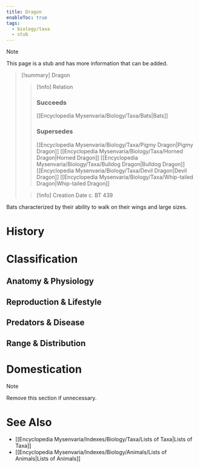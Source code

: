 ```yaml
---
title: Dragon
enableToc: true
tags:
  - biology/taxa
  - stub
---
```


> [!note]
> This page is a stub and has more information that can be added.

> [!summary] Dragon
> > [!info] Relation
> > ### Succeeds
> > [[Encyclopedia Mysenvaria/Biology/Taxa/Bats|Bats]]
> > ### Supersedes
> > [[Encyclopedia Mysenvaria/Biology/Taxa/Pigmy Dragon|Pigmy Dragon]]
> > [[Encyclopedia Mysenvaria/Biology/Taxa/Horned Dragon|Horned Dragon]]
> > [[Encyclopedia Mysenvaria/Biology/Taxa/Bulldog Dragon|Bulldog Dragon]]
> > [[Encyclopedia Mysenvaria/Biology/Taxa/Devil Dragon|Devil Dragon]]
> > [[Encyclopedia Mysenvaria/Biology/Taxa/Whip-tailed Dragon|Whip-tailed Dragon]]
>
> > [!info] Creation Date
> > c. BT 439

Bats characterized by their ability to walk on their wings and large sizes.
# History

# Classification
## Anatomy & Physiology

## Reproduction & Lifestyle

## Predators & Disease

## Range & Distribution

# Domestication

> [!note]
> Remove this section if unnecessary.
# See Also
- [[Encyclopedia Mysenvaria/Indexes/Biology/Taxa/Lists of Taxa|Lists of Taxa]]
- [[Encyclopedia Mysenvaria/Indexes/Biology/Animals/Lists of Animals|Lists of Animals]]